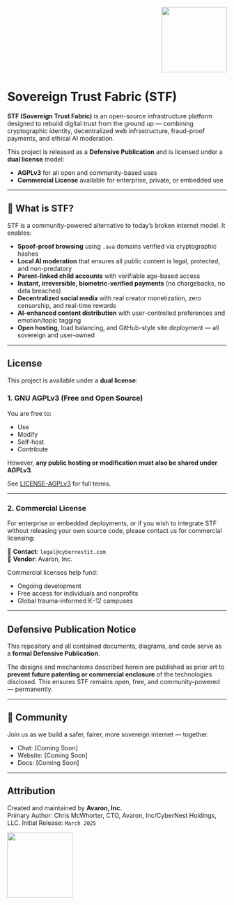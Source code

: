 <p align="right">
<img src="https://ldhcbonevdxtoycfoeds.supabase.co/storage/v1/object/public/docs//avaron-logo.png" width="150" height="150"/>
</p>

# Sovereign Trust Fabric (STF)

**STF (Sovereign Trust Fabric)** is an open-source infrastructure platform designed to rebuild digital trust from the ground up — combining cryptographic identity, decentralized web infrastructure, fraud-proof payments, and ethical AI moderation.

This project is released as a **Defensive Publication** and is licensed under a **dual license** model:  
- **AGPLv3** for all open and community-based uses  
- **Commercial License** available for enterprise, private, or embedded use

---

## 🚀 What is STF?

STF is a community-powered alternative to today’s broken internet model. It enables:

- **Spoof-proof browsing** using `.ava` domains verified via cryptographic hashes
- **Local AI moderation** that ensures all public content is legal, protected, and non-predatory
- **Parent-linked child accounts** with verifiable age-based access
- **Instant, irreversible, biometric-verified payments** (no chargebacks, no data breaches)
- **Decentralized social media** with real creator monetization, zero censorship, and real-time rewards
- **AI-enhanced content distribution** with user-controlled preferences and emotion/topic tagging
- **Open hosting**, load balancing, and GitHub-style site deployment — all sovereign and user-owned

---

## License

This project is available under a **dual license**:

### 1. GNU AGPLv3 (Free and Open Source)
You are free to:
- Use
- Modify
- Self-host
- Contribute

However, **any public hosting or modification must also be shared under AGPLv3**.

See [LICENSE-AGPLv3](./LICENSE-AGPLv3) for full terms.

---

### 2. Commercial License
For enterprise or embedded deployments, or if you wish to integrate STF without releasing your own source code, please contact us for commercial licensing:

📩 **Contact**: `legal@cybernestit.com`  
🏢 **Vendor**: Avaron, Inc.

Commercial licenses help fund:
- Ongoing development
- Free access for individuals and nonprofits
- Global trauma-informed K–12 campuses

---

## Defensive Publication Notice

This repository and all contained documents, diagrams, and code serve as a **formal Defensive Publication**.

The designs and mechanisms described herein are published as prior art to **prevent future patenting or commercial enclosure** of the technologies disclosed. This ensures STF remains open, free, and community-powered — permanently.

---

## 💬 Community

Join us as we build a safer, fairer, more sovereign internet — together.

- Chat: [Coming Soon]
- Website: [Coming Soon]
- Docs: [Coming Soon]

---

## Attribution

Created and maintained by **Avaron, Inc.**  
Primary Author: Chris McWhorter, CTO, Avaron, Inc/CyberNest Holdings, LLC.
Initial Release: `March 2025`
<p align="left">
<img src="https://github.com/user-attachments/assets/bd3c45ab-1a2a-485a-8f8c-d38e6f2b3376" width="150" height="150"/>
</p>

